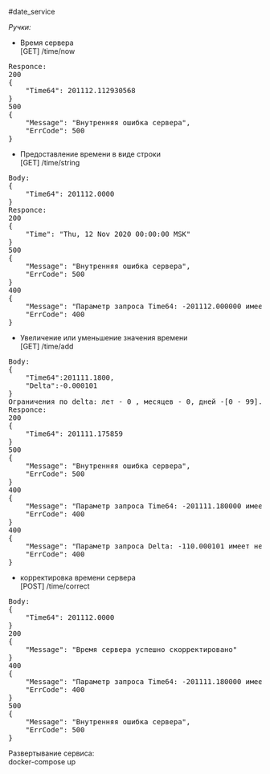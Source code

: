 #date_service

*Ручки:*

* Время сервера  
[GET] /time/now  
<pre>
Responce:
200
{
    "Time64": 201112.112930568
}
500
{
    "Message": "Внутренняя ошибка сервера",
    "ErrCode": 500
}
</pre>

* Предоставление времени в виде строки  
[GET] /time/string
<pre>
Body:
{
    "Time64": 201112.0000
}  
Responce:  
200
{
    "Time": "Thu, 12 Nov 2020 00:00:00 MSK"
}  
500  
{
    "Message": "Внутренняя ошибка сервера",
    "ErrCode": 500
}
400  
{
    "Message": "Параметр запроса Time64: -201112.000000 имеет некорректый формат для конвертации",
    "ErrCode": 400
}
</pre>
* Увеличение или уменьшение значения времени  
[GET] /time/add  
<pre>
Body:
{
    "Time64":201111.1800,
    "Delta":-0.000101
}
Ограничения по delta: лет - 0 , месяцев - 0, дней -[0 - 99]. Часы, минуты, секунды в стандартном формате  
Responce:  
200  
{
    "Time64": 201111.175859
}  
500  
{
    "Message": "Внутренняя ошибка сервера",
    "ErrCode": 500
}  
400  
{
    "Message": "Параметр запроса Time64: -201111.180000 имеет некорректый формат для конвертации",
    "ErrCode": 400
}  
400  
{
    "Message": "Параметр запроса Delta: -110.000101 имеет некорректый формат для конвертации",
    "ErrCode": 400
}
</pre>
* корректировка времени сервера  
[POST] /time/correct
<pre>
Body:
{
    "Time64": 201112.0000
}  
200
{
    "Message": "Время сервера успешно скорректировано"
}  
400  
{
    "Message": "Параметр запроса Time64: -201111.180000 имеет некорректый формат для конвертации",
    "ErrCode": 400
}  
500  
{
    "Message": "Внутренняя ошибка сервера",
    "ErrCode": 500
}  
</pre>

Развертывание сервиса:  
docker-compose up